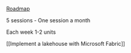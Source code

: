 [Roadmap](https://learn.microsoft.com/en-us/credentials/certifications/fabric-data-engineer-associate/?practice-assessment-type=certification)

5 sessions - One session a month

Each week 1-2 units

 [[Implement a lakehouse with Microsoft Fabric]]

